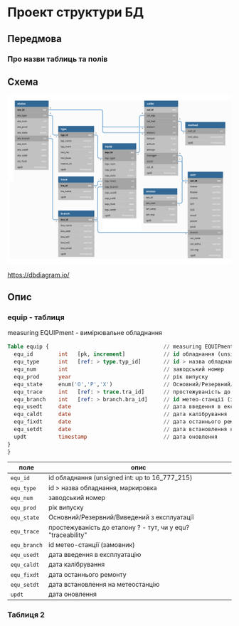 # Проект структури БД

## Передмова

### Про назви таблиць та полів

## Схема

![medb.png](medb.png "Схема MEdb")

<https://dbdiagram.io/>

## Опис

### equip - таблиця

measuring EQUIPment - вимірювальне обладнання

```sql
Table equip {                                    // measuring EQUIPment
  equ_id        int   [pk, increment]            // id обладнання (unsigned int: up to 16_777_215)
  equ_type      int   [ref: > type.typ_id]       // id > назва обладнання, маркировка
  equ_num       int                              // заводський номер
  equ_prod      year                             // рік випуску
  equ_state     enum('O','P','X')                // Основний/Резервний/Виведений з експлуатації
  equ_trace     int   [ref: > trace.tra_id]      // простежуваність до еталону ? - тут, чи у equ? "traceability"
  equ_branch    int   [ref: > branch.bra_id]     // id метео-станції (замовник)
  equ_usedt     date                             // дата введення в експлуатацію
  equ_caldt     date                             // дата калібрування
  equ_fixdt     date                             // дата останнього ремонту
  equ_setdt     date                             // дата встановлення на метеостанцію
  updt          timestamp                        // дата оновлення
}
}
```
| поле | опис |
| -----| ---- |
| `equ_id`     | id обладнання (unsigned int: up to 16_777_215) |
| `equ_type`   | id > назва обладнання, маркировка |
| `equ_num`    | заводський номер |
| `equ_prod`   | рік випуску |
| `equ_state`  | Основний/Резервний/Виведений з експлуатації |
| `equ_trace`  | простежуваність до еталону ? - тут, чи у equ? "traceability" |
| `equ_branch` | id метео-станції (замовник) |
| `equ_usedt`  | дата введення в експлуатацію |
| `equ_caldt`  | дата калібрування |
| `equ_fixdt`  | дата останнього ремонту |
| `equ_setdt`  | дата встановлення на метеостанцію |
| `updt`       | дата оновлення |





### Таблиця 2

